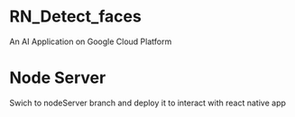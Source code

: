 # RN_Detect_faces
An AI Application on Google Cloud Platform

# Node Server
Swich to nodeServer branch and deploy it to interact with react native app